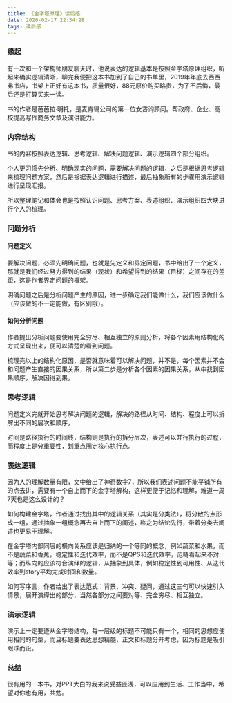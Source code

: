 ```yaml
---
title: 《金字塔原理》读后感
date: 2020-02-17 22:34:28
tags: 读后感
---
```


### 缘起

有一次和一个架构师朋友聊天时，他说表达的逻辑基本是按照金字塔原理组织，听起来确实逻辑清晰，聊完我便把这本书加到了自己的书单里，2019年年底去西西弗书店，书架上正好有这本书，质量很好，88元原价购买略贵，为了不后悔，最后还是打算买来一读。

书的作者是芭芭拉·明托，是麦肯锡公司的第一位女咨询顾问。帮政府、企业、高校提高写作商务文章及演讲能力。

### 内容结构

书的内容按照表达逻辑、思考逻辑、解决问题逻辑、演示逻辑四个部分组织。

个人更习惯先分析、明确现实的问题，需要解决问题的逻辑，之后是根据思考逻辑来梳理问题方案，然后是根据表达逻辑进行描述，最后抽象所有的步骤用演示逻辑进行呈现汇报。

所以整理笔记和体会也是按照认识问题、思考方案、表述组织、演示组织四大块进行个人的梳理。

### 问题分析

#### 问题定义

要解决问题，必须先明确问题，也就是先定义和界定问题，书中给出了一个定义，那就是我们经过努力得到的结果（现状）和希望得到的结果（目标）之间存在的差距，这是作者界定问题的框架。

明确问题之后是分析问题产生的原因，进一步确定我们能做什么，我们应该做什么（应该做的不一定能做，有区别哦）。

#### 如何分析问题

作者提出分析问题要使用完全穷尽、相互独立的原则分析，将各个因素用结构化的方式呈现出来，便可以清楚的看到问题。

梳理完以上的结构化原因，是否就意味着可以解决问题，并不是，每个因素并不会和问题产生直接的因果关系，所以第二步是分析各个因素的因果关系，从中找到因果顺序，解决因得到果。

### 思考逻辑

 问题定义完就开始思考解决问题的逻辑，解决的路径从时间、结构、程度上可以拆解出不同的层次和顺序，

时间是路径执行的时间线，结构则是执行的拆分层次，表述可以并行执行的过程，而程度上是分重要性，划重点圈定核心执行点。

### 表达逻辑

因为人的理解数量有限，文中给出了神奇数字7，所以我们表述问题不能平铺所有的点去讲，需要有一个自上而下的金字塔解构，这样更便于记忆和理解，难道一周7天也是这么设计的？

如何构建金字塔，作者通过找出其中的逻辑关系（其实是分类法），将分散的点形成一组，通过抽象一组概念再去自上而下的阐述，称之为结论先行，带着分类去阐述也更易于理解。

在金字塔内部同层的横向关系应该是归纳的一个等同的概念，例如蔬菜和水果，而不是蔬菜和香蕉，稳定性和迭代效率，而不是QPS和迭代效率，范畴看起来不对等；而纵向的应该符合演绎的逻辑，从抽象到具体，例如稳定性到可用性、从迭代效率到story平均完成时间和数量。

如何写序言，作者给出了表达范式：背景、冲突、疑问，通过这三句可以快速引入情景，展开演绎出的部分，当然各部分之间要对等、完全穷尽、相互独立。

### 演示逻辑

演示上一定要遵从金字塔结构，每一层级的标题不可能只有一个，相同的思想应使用相同的句型，而且标题要表达思想精髓，正文和标题分开考虑，因为标题是吸引眼球而设。

### 总结

很有用的一本书，对PPT大白的我来说受益匪浅，可以应用到生活、工作当中，希望对你也有用，共勉。
